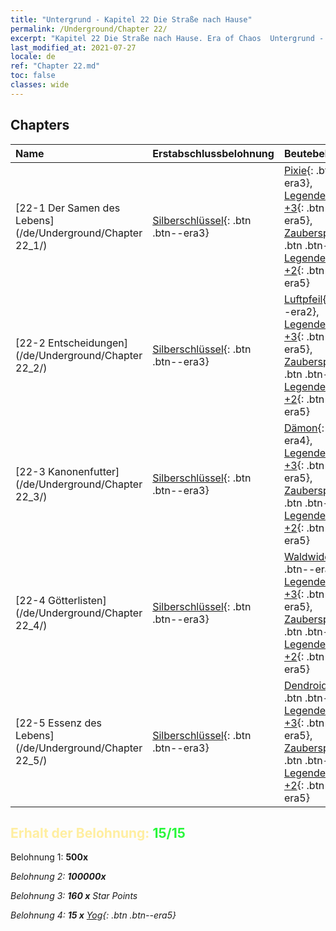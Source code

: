 ```yaml
---
title: "Untergrund - Kapitel 22 Die Straße nach Hause"
permalink: /Underground/Chapter 22/
excerpt: "Kapitel 22 Die Straße nach Hause. Era of Chaos  Untergrund - Kapitel 22. Die Straße nach Hause"
last_modified_at: 2021-07-27
locale: de
ref: "Chapter 22.md"
toc: false
classes: wide
---
```


## Chapters

  | Name |  Erstabschlussbelohnung | Beutebelohnung |
  |:------------|:------------|:------------| 
  | [22-1 Der Samen des Lebens](/de/Underground/Chapter 22_1/) | [Silberschlüssel](/ItemsDE/con_693/){: .btn .btn--era3} | [Pixie](/ItemsDE/unt_262/){: .btn .btn--era3}, [Legendenzertifikat +3](/ItemsDE/mat_88/){: .btn .btn--era5}, [Zauberspruchrollen](/ItemsDE/con_694/){: .btn .btn--era3}, [Legendenzertifikat +2](/ItemsDE/mat_81/){: .btn .btn--era5} |
  | [22-2 Entscheidungen](/de/Underground/Chapter 22_2/) | [Silberschlüssel](/ItemsDE/con_693/){: .btn .btn--era3} | [Luftpfeil](/ItemsDE/her_449/){: .btn .btn--era2}, [Legendenzertifikat +3](/ItemsDE/mat_88/){: .btn .btn--era5}, [Zauberspruchrollen](/ItemsDE/con_694/){: .btn .btn--era3}, [Legendenzertifikat +2](/ItemsDE/mat_81/){: .btn .btn--era5} |
  | [22-3 Kanonenfutter](/de/Underground/Chapter 22_3/) | [Silberschlüssel](/ItemsDE/con_693/){: .btn .btn--era3} | [Dämon](/ItemsDE/unt_229/){: .btn .btn--era4}, [Legendenzertifikat +3](/ItemsDE/mat_88/){: .btn .btn--era5}, [Zauberspruchrollen](/ItemsDE/con_694/){: .btn .btn--era3}, [Legendenzertifikat +2](/ItemsDE/mat_81/){: .btn .btn--era5} |
  | [22-4 Götterlisten](/de/Underground/Chapter 22_4/) | [Silberschlüssel](/ItemsDE/con_693/){: .btn .btn--era3} | [Waldwiderhall](/ItemsDE/her_465/){: .btn .btn--era3}, [Legendenzertifikat +3](/ItemsDE/mat_88/){: .btn .btn--era5}, [Zauberspruchrollen](/ItemsDE/con_694/){: .btn .btn--era3}, [Legendenzertifikat +2](/ItemsDE/mat_81/){: .btn .btn--era5} |
  | [22-5 Essenz des Lebens](/de/Underground/Chapter 22_5/) | [Silberschlüssel](/ItemsDE/con_693/){: .btn .btn--era3} | [Dendroidenwache](/ItemsDE/unt_203/){: .btn .btn--era4}, [Legendenzertifikat +3](/ItemsDE/mat_88/){: .btn .btn--era5}, [Zauberspruchrollen](/ItemsDE/con_694/){: .btn .btn--era3}, [Legendenzertifikat +2](/ItemsDE/mat_81/){: .btn .btn--era5} |


## <span style="color: #ffeea0">Erhalt der Belohnung: </span><span style="color: #27f73a">15/15</span>

 Belohnung 1:  **500x** <i class="fas fa-gem"/>

 Belohnung 2:  **100000x** <i class="fas fa-coins"/>

 Belohnung 3: **160 x** Star Points

 Belohnung 4: **15 x** [Yog](/ItemsDE/her_377/){: .btn .btn--era5}


